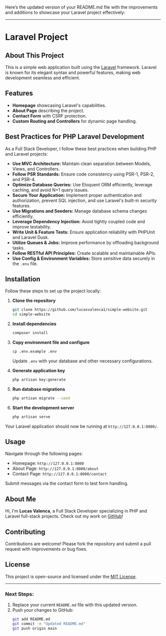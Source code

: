 Here’s the updated version of your README.md file with the improvements and additions to showcase your Laravel project effectively:

---

# Laravel Project

## About This Project

This is a simple web application built using the [Laravel](https://laravel.com) framework. Laravel is known for its elegant syntax and powerful features, making web development seamless and efficient.

## Features

-   **Homepage** showcasing Laravel's capabilities.
-   **About Page** describing the project.
-   **Contact Form** with CSRF protection.
-   **Custom Routing and Controllers** for dynamic page handling.

## Best Practices for PHP Laravel Development

As a Full Stack Developer, I follow these best practices when building PHP and Laravel projects:

-   **Use MVC Architecture:** Maintain clean separation between Models, Views, and Controllers.
-   **Follow PSR Standards:** Ensure code consistency using PSR-1, PSR-2, and PSR-4.
-   **Optimize Database Queries:** Use Eloquent ORM efficiently, leverage caching, and avoid N+1 query issues.
-   **Secure Your Application:** Implement proper authentication and authorization, prevent SQL injection, and use Laravel's built-in security features.
-   **Use Migrations and Seeders:** Manage database schema changes efficiently.
-   **Leverage Dependency Injection:** Avoid tightly coupled code and improve testability.
-   **Write Unit & Feature Tests:** Ensure application reliability with PHPUnit and Laravel Dusk.
-   **Utilize Queues & Jobs:** Improve performance by offloading background tasks.
-   **Follow RESTful API Principles:** Create scalable and maintainable APIs.
-   **Use Config & Environment Variables:** Store sensitive data securely in the `.env` file.

## Installation

Follow these steps to set up the project locally:

1. **Clone the repository**

    ```sh
    git clone https://github.com/lucasvalenca1/simple-website.git
    cd simple-website
    ```

2. **Install dependencies**

    ```sh
    composer install
    ```

3. **Copy environment file and configure**

    ```sh
    cp .env.example .env
    ```

    Update `.env` with your database and other necessary configurations.

4. **Generate application key**

    ```sh
    php artisan key:generate
    ```

5. **Run database migrations**

    ```sh
    php artisan migrate --seed
    ```

6. **Start the development server**
    ```sh
    php artisan serve
    ```

Your Laravel application should now be running at `http://127.0.0.1:8000/`.

## Usage

Navigate through the following pages:

-   Homepage: `http://127.0.0.1:8000`
-   About Page: `http://127.0.0.1:8000/about`
-   Contact Page: `http://127.0.0.1:8000/contact`

Submit messages via the contact form to test form handling.

## About Me

Hi, I'm **Lucas Valenca**, a Full Stack Developer specializing in PHP and Laravel full-stack projects. Check out my work on [GitHub](https://github.com/lucasvalenca1)!

## Contributing

Contributions are welcome! Please fork the repository and submit a pull request with improvements or bug fixes.

## License

This project is open-source and licensed under the [MIT License](https://opensource.org/licenses/MIT).

---

### Next Steps:

1. Replace your current `README.md` file with this updated version.
2. Push your changes to GitHub:
    ```sh
    git add README.md
    git commit -m "Updated README.md"
    git push origin main
    ```
